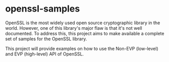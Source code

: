 # openssl-samples
OpenSSL is the most widely used open source cryptographic library in the world. However, one of this library's major flaw is that it's not well documented. To address this, this project aims to make available a complete set of samples for the OpenSSL library.

This project will provide examples on how to use the Non-EVP (low-level) and EVP (high-level) API of OpenSSL.
